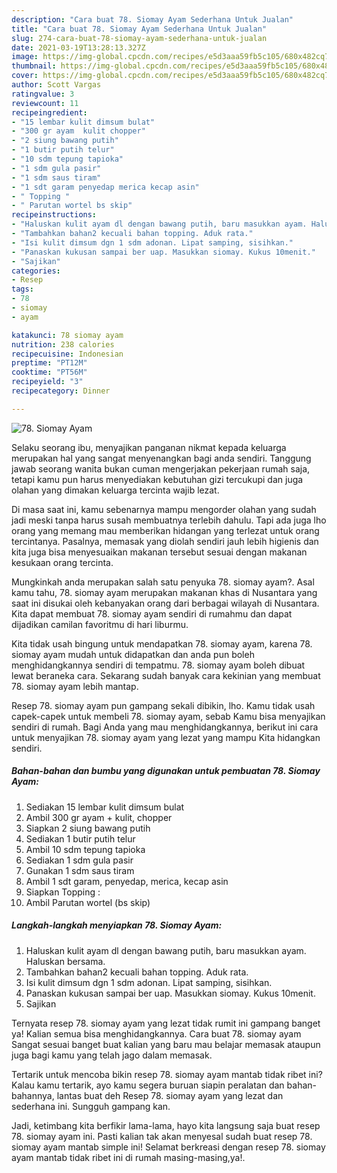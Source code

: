 ```yaml
---
description: "Cara buat 78. Siomay Ayam Sederhana Untuk Jualan"
title: "Cara buat 78. Siomay Ayam Sederhana Untuk Jualan"
slug: 274-cara-buat-78-siomay-ayam-sederhana-untuk-jualan
date: 2021-03-19T13:28:13.327Z
image: https://img-global.cpcdn.com/recipes/e5d3aaa59fb5c105/680x482cq70/78-siomay-ayam-foto-resep-utama.jpg
thumbnail: https://img-global.cpcdn.com/recipes/e5d3aaa59fb5c105/680x482cq70/78-siomay-ayam-foto-resep-utama.jpg
cover: https://img-global.cpcdn.com/recipes/e5d3aaa59fb5c105/680x482cq70/78-siomay-ayam-foto-resep-utama.jpg
author: Scott Vargas
ratingvalue: 3
reviewcount: 11
recipeingredient:
- "15 lembar kulit dimsum bulat"
- "300 gr ayam  kulit chopper"
- "2 siung bawang putih"
- "1 butir putih telur"
- "10 sdm tepung tapioka"
- "1 sdm gula pasir"
- "1 sdm saus tiram"
- "1 sdt garam penyedap merica kecap asin"
- " Topping "
- " Parutan wortel bs skip"
recipeinstructions:
- "Haluskan kulit ayam dl dengan bawang putih, baru masukkan ayam. Haluskan bersama."
- "Tambahkan bahan2 kecuali bahan topping. Aduk rata."
- "Isi kulit dimsum dgn 1 sdm adonan. Lipat samping, sisihkan."
- "Panaskan kukusan sampai ber uap. Masukkan siomay. Kukus 10menit."
- "Sajikan"
categories:
- Resep
tags:
- 78
- siomay
- ayam

katakunci: 78 siomay ayam 
nutrition: 238 calories
recipecuisine: Indonesian
preptime: "PT12M"
cooktime: "PT56M"
recipeyield: "3"
recipecategory: Dinner

---
```



![78. Siomay Ayam](https://img-global.cpcdn.com/recipes/e5d3aaa59fb5c105/680x482cq70/78-siomay-ayam-foto-resep-utama.jpg)

Selaku seorang ibu, menyajikan panganan nikmat kepada keluarga merupakan hal yang sangat menyenangkan bagi anda sendiri. Tanggung jawab seorang  wanita bukan cuman mengerjakan pekerjaan rumah saja, tetapi kamu pun harus menyediakan kebutuhan gizi tercukupi dan juga olahan yang dimakan keluarga tercinta wajib lezat.

Di masa  saat ini, kamu sebenarnya mampu mengorder olahan yang sudah jadi meski tanpa harus susah membuatnya terlebih dahulu. Tapi ada juga lho orang yang memang mau memberikan hidangan yang terlezat untuk orang tercintanya. Pasalnya, memasak yang diolah sendiri jauh lebih higienis dan kita juga bisa menyesuaikan makanan tersebut sesuai dengan makanan kesukaan orang tercinta. 



Mungkinkah anda merupakan salah satu penyuka 78. siomay ayam?. Asal kamu tahu, 78. siomay ayam merupakan makanan khas di Nusantara yang saat ini disukai oleh kebanyakan orang dari berbagai wilayah di Nusantara. Kita dapat membuat 78. siomay ayam sendiri di rumahmu dan dapat dijadikan camilan favoritmu di hari liburmu.

Kita tidak usah bingung untuk mendapatkan 78. siomay ayam, karena 78. siomay ayam mudah untuk didapatkan dan anda pun boleh menghidangkannya sendiri di tempatmu. 78. siomay ayam boleh dibuat lewat beraneka cara. Sekarang sudah banyak cara kekinian yang membuat 78. siomay ayam lebih mantap.

Resep 78. siomay ayam pun gampang sekali dibikin, lho. Kamu tidak usah capek-capek untuk membeli 78. siomay ayam, sebab Kamu bisa menyajikan sendiri di rumah. Bagi Anda yang mau menghidangkannya, berikut ini cara untuk menyajikan 78. siomay ayam yang lezat yang mampu Kita hidangkan sendiri.

<!--inarticleads1-->

##### Bahan-bahan dan bumbu yang digunakan untuk pembuatan 78. Siomay Ayam:

1. Sediakan 15 lembar kulit dimsum bulat
1. Ambil 300 gr ayam + kulit, chopper
1. Siapkan 2 siung bawang putih
1. Sediakan 1 butir putih telur
1. Ambil 10 sdm tepung tapioka
1. Sediakan 1 sdm gula pasir
1. Gunakan 1 sdm saus tiram
1. Ambil 1 sdt garam, penyedap, merica, kecap asin
1. Siapkan  Topping :
1. Ambil  Parutan wortel (bs skip)




<!--inarticleads2-->

##### Langkah-langkah menyiapkan 78. Siomay Ayam:

1. Haluskan kulit ayam dl dengan bawang putih, baru masukkan ayam. Haluskan bersama.
1. Tambahkan bahan2 kecuali bahan topping. Aduk rata.
1. Isi kulit dimsum dgn 1 sdm adonan. Lipat samping, sisihkan.
1. Panaskan kukusan sampai ber uap. Masukkan siomay. Kukus 10menit.
1. Sajikan




Ternyata resep 78. siomay ayam yang lezat tidak rumit ini gampang banget ya! Kalian semua bisa menghidangkannya. Cara buat 78. siomay ayam Sangat sesuai banget buat kalian yang baru mau belajar memasak ataupun juga bagi kamu yang telah jago dalam memasak.

Tertarik untuk mencoba bikin resep 78. siomay ayam mantab tidak ribet ini? Kalau kamu tertarik, ayo kamu segera buruan siapin peralatan dan bahan-bahannya, lantas buat deh Resep 78. siomay ayam yang lezat dan sederhana ini. Sungguh gampang kan. 

Jadi, ketimbang kita berfikir lama-lama, hayo kita langsung saja buat resep 78. siomay ayam ini. Pasti kalian tak akan menyesal sudah buat resep 78. siomay ayam mantab simple ini! Selamat berkreasi dengan resep 78. siomay ayam mantab tidak ribet ini di rumah masing-masing,ya!.

